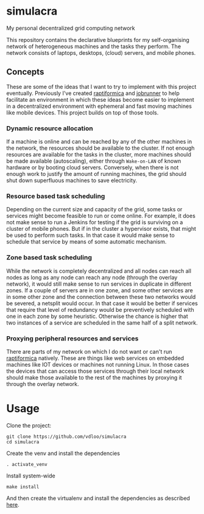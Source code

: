 simulacra
=========

My personal decentralized grid computing network

This repository contains the declarative blueprints for my self-organising 
network of heterogeneous machines and the tasks they perform. The network 
consists of laptops, desktops, (cloud) servers, and mobile phones.

## Concepts

These are some of the ideas that I want to try to implement with this
project eventually. Previously I've created [raptiformica](https://github.com/vdloo/raptiformica) and [jobrunner](https://github.com/vdloo/jobrunner) 
to help facilitate an environment in which these ideas become easier to 
implement in a decentralized environment with ephemeral and fast moving 
machines like mobile devices. This project builds on top of those tools.

### Dynamic resource allocation

If a machine is online and can be reached by any of the other machines in 
the network, the resources should be available to the cluster. If not enough 
resources are available for the tasks in the cluster, more machines should be 
made available (autoscaling), either through `Wake-on-LAN` of known hardware 
or by booting cloud servers. Conversely, when there is not enough work to 
justify the amount of running machines, the grid should shut down superfluous 
machines to save electricity.

### Resource based task scheduling

Depending on the current size and capacity of the grid, some tasks or
services might become feasible to run or come online. For example, it does
not make sense to run a Jenkins for testing if the grid is surviving on
a cluster of mobile phones. But if in the cluster a hypervisor exists,
that might be used to perform such tasks. In that case it would make sense
to schedule that service by means of some automatic mechanism.

### Zone based task scheduling

While the network is completely decentralized and all nodes can reach all
nodes as long as any node can reach any node (through the overlay
network), it would still make sense to run services in duplicate in
different zones. If a couple of servers are in one zone, and some other
services are in some other zone and the connection between these two
networks would be severed, a netsplit would occur. In that case it would
be better if services that require that level of redundancy would be
preventively scheduled with one in each zone by some heuristic. Otherwise
the chance is higher that two instances of a service are scheduled in
the same half of a split network.

### Proxying peripheral resources and services

There are parts of my network on which I do not want or can't run
[raptiformica](https://github.com/vdloo/raptiformica) natively. These 
are things like web services on embedded machines like IOT devices or 
machines not running Linux. In those cases the devices that can access 
those services through their local network should make those available 
to the rest of the machines by proxying it through the overlay network.


# Usage

Clone the project:
```
git clone https://github.com/vdloo/simulacra
cd simulacra
```

Create the venv and install the dependencies
```
. activate_venv
```

Install system-wide
```
make install
```

And then create the virtualenv and install the dependencies as described [here](https://github.com/vdloo/jobrunner#usage).
